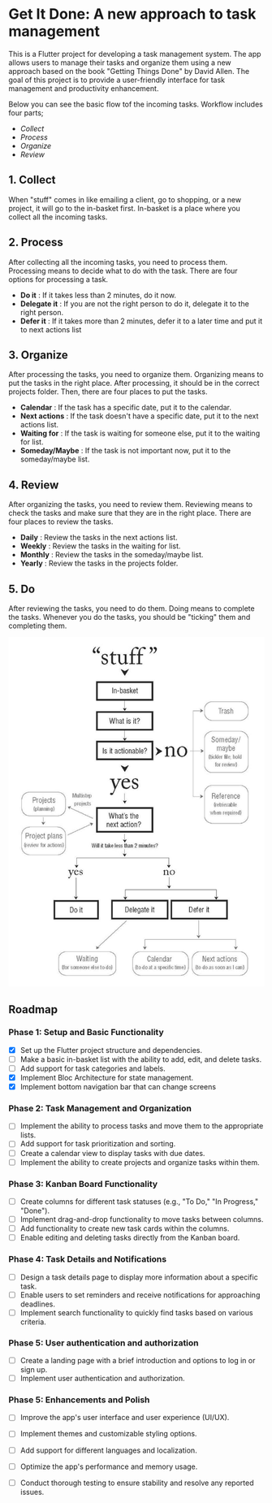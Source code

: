 # Get It Done: A new approach to task management

This is a Flutter project for developing a task management system. The app allows users to manage their tasks and organize them using a new approach based on the book "Getting Things Done" by David Allen. The goal of this project is to provide a user-friendly interface for task management and productivity enhancement.

Below you can see the basic flow tof the incoming tasks. Workflow includes four parts;
* *Collect*
* *Process*
* *Organize*
* *Review*

## 1. Collect

When "stuff" comes in like emailing a client, go to shopping, or a new project, it will go to the in-basket first. In-basket is a place where you collect all the incoming tasks.

## 2. Process

After collecting all the incoming tasks, you need to process them. Processing means to decide what to do with the task. There are four options for processing a task.
* **Do it** : If it takes less than 2 minutes, do it now.
* **Delegate it** : If you are not the right person to do it, delegate it to the right person.
* **Defer it** : If it takes more than 2 minutes, defer it to a later time and put it to next actions list

## 3. Organize

After processing the tasks, you need to organize them. Organizing means to put the tasks in the right place. After processing, it should be in the correct projects folder. Then, there are four places to put the tasks.

* **Calendar** : If the task has a specific date, put it to the calendar.
* **Next actions** : If the task doesn't have a specific date, put it to the next actions list.
* **Waiting for** : If the task is waiting for someone else, put it to the waiting for list.
* **Someday/Maybe** : If the task is not important now, put it to the someday/maybe list.

## 4. Review

After organizing the tasks, you need to review them. Reviewing means to check the tasks and make sure that they are in the right place. There are four places to review the tasks.

* **Daily** : Review the tasks in the next actions list.
* **Weekly** : Review the tasks in the waiting for list.
* **Monthly** : Review the tasks in the someday/maybe list.
* **Yearly** : Review the tasks in the projects folder.


## 5. Do

After reviewing the tasks, you need to do them. Doing means to complete the tasks. Whenever you do the tasks, you should be "ticking" them and completing them. 

![GTD flow](images/gtd-clarify-flow.png)
## Roadmap

### Phase 1: Setup and Basic Functionality

- [X] Set up the Flutter project structure and dependencies.
- [ ] Make a basic in-basket list with the ability to add, edit, and delete tasks.
- [ ] Add support for task categories and labels.
- [X] Implement Bloc Architecture for state management.
- [X] Implement bottom navigation bar that can change screens

### Phase 2: Task Management and Organization

- [ ] Implement the ability to process tasks and move them to the appropriate lists.
- [ ] Add support for task prioritization and sorting.
- [ ] Create a calendar view to display tasks with due dates.
- [ ] Implement the ability to create projects and organize tasks within them.

### Phase 3: Kanban Board Functionality

- [ ] Create columns for different task statuses (e.g., "To Do," "In Progress," "Done").
- [ ] Implement drag-and-drop functionality to move tasks between columns.
- [ ] Add functionality to create new task cards within the columns.
- [ ] Enable editing and deleting tasks directly from the Kanban board.

### Phase 4: Task Details and Notifications

- [ ] Design a task details page to display more information about a specific task.
- [ ] Enable users to set reminders and receive notifications for approaching deadlines.
- [ ] Implement search functionality to quickly find tasks based on various criteria.

### Phase 5: User authentication and authorization

- [ ] Create a landing page with a brief introduction and options to log in or sign up.
- [ ] Implement user authentication and authorization.

### Phase 5: Enhancements and Polish

- [ ] Improve the app's user interface and user experience (UI/UX).
- [ ] Implement themes and customizable styling options.
- [ ] Add support for different languages and localization.
- [ ] Optimize the app's performance and memory usage.
- [ ] Conduct thorough testing to ensure stability and resolve any reported issues.



